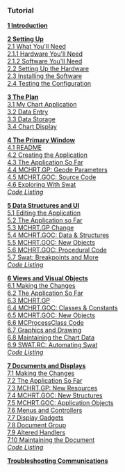 ### Tutorial

**[1 Introduction](Tutorial/Introduction.md)**  

**[2 Setting Up](Tutorial/Setting_Up.md)**  
    [2.1 What You'll Need](Tutorial/Setting_Up.md#21-what-youll-need)  
    [2.1.1 Hardware You'll Need](Tutorial/Setting_Up.md#211-hardware-youll-need)  
    [2.1.2 Software You'll Need](Tutorial/Setting_Up.md#212-software-youll-need)  
    [2.2 Setting Up the Hardware](Tutorial/Setting_Up.md#22-setting-up-the-hardware)  
    [2.3 Installing the Software](Tutorial/Setting_Up.md#23-installing-the-software)  
    [2.4 Testing the Configuration](Tutorial/Setting_Up.md#24-testing-the-configuration)  
    
**[3 The Plan](Tutorial/The_Plan.md)**  
    [3.1 My Chart Application](Tutorial/The_Plan.md#31-my-chart-application)  
    [3.2 Data Entry](Tutorial/The_Plan.md#32-data-entry)  
    [3.3 Data Storage](Tutorial/The_Plan.md#33-data-storage)  
    [3.4 Chart Display](Tutorial/The_Plan.md#34-chart-display)  
    
**[4 The Primary Window](Tutorial/The_Primary_Window.md)**  
    [4.1 README](Tutorial/The_Primary_Window.md#41-readme)  
    [4.2 Creating the Application](Tutorial/The_Primary_Window.md#42-creating-the-application)  
    [4.3 The Application So Far](Tutorial/The_Primary_Window.md#43-the-application-so-far)  
    [4.4 MCHRT.GP: Geode Parameters](Tutorial/The_Primary_Window.md#44-mchrtgp-geode-parameters)  
    [4.5 MCHRT.GOC: Source Code](Tutorial/The_Primary_Window.md#45-mchrtgoc-source-code)  
    [4.6 Exploring With Swat](Tutorial/The_Primary_Window.md#46-exploring-with-swat)  
    _[Code Listing](Tutorial/The_Primary_Window.md#code-listing)_  
    
**[5 Data Structures and UI](Tutorial/Data_Structures_and_UI.md)**  
    [5.1 Editing the Application](Tutorial/Data_Structures_and_UI.md#51-editing-the-application)  
    [5.2 The Application so Far](Tutorial/Data_Structures_and_UI.md#52-the-application-so-far)  
    [5.3 MCHRT.GP Change](Tutorial/Data_Structures_and_UI.md#53-mchrtgp-change)  
    [5.4 MCHRT.GOC: Data & Structures](Tutorial/Data_Structures_and_UI.md#54-mchrtgoc-data-structures)  
    [5.5 MCHRT.GOC: New Objects](Tutorial/Data_Structures_and_UI.md#55-mchrtgoc-new-objects)  
    [5.6 MCHRT.GOC: Procedural Code](Tutorial/Data_Structures_and_UI.md#56-mchrtgoc-procedural-code)  
    [5.7 Swat: Breakpoints and More](Tutorial/Data_Structures_and_UI.md#57-swat-breakpoints-and-more)  
    _[Code Listing](Tutorial/Data_Structures_and_UI.md#code-listing)_  
    
**[6 Views and Visual Objects](Tutorial/Views_and_Visual_Objects.md)**  
    [6.1 Making the Changes](Tutorial/Views_and_Visual_Objects.md#61-making-the-changes)  
    [6.2 The Application So Far](Tutorial/Views_and_Visual_Objects.md#62-the-application-so-far)  
    [6.3 MCHRT.GP](Tutorial/Views_and_Visual_Objects.md#63-mchrtgp)  
    [6.4 MCHRT.GOC: Classes & Constants](Tutorial/Views_and_Visual_Objects.md#64-mchrtgoc-classes-&-constants)  
    [6.5 MCHRT.GOC: New Objects](Tutorial/Views_and_Visual_Objects.md#65-mchrtgoc-new-objects)  
    [6.6 MCProcessClass Code](Tutorial/Views_and_Visual_Objects.md#66-mcprocessclass-code)  
    [6.7 Graphics and Drawing](Tutorial/Views_and_Visual_Objects.md#67-graphics-and-drawing)  
    [6.8 Maintaining the Chart Data](Tutorial/Views_and_Visual_Objects.md#68-maintaining-the-chart-data)  
    [6.9 SWAT.RC: Automating Swat](Tutorial/Views_and_Visual_Objects.md#69-swatrc-automatin-swat)  
    _[Code Listing](Tutorial/Views_and_Visual_Objects.md#code-listing)_  

**[7 Documents and Displays](Tutorial/Documents_and_Displays.md)**  
    [7.1 Making the Changes](Tutorial/Documents_and_Displays.md#71-making-the-changes)  
    [7.2 The Application So Far](Tutorial/Documents_and_Displays.md#72-the-application-so-far)  
    [7.3 MCHRT.GP: New Resources](Tutorial/Documents_and_Displays.md#73-mchrtgp-new-resouces)  
    [7.4 MCHRT.GOC: New Structures](Tutorial/Documents_and_Displays.md#74-mchrtgoc-new-structures)  
    [7.5 MCHRT.GOC: Application Objects](Tutorial/Documents_and_Displays.md#75-mchrtgoc-application-objects)  
    [7.6 Menus and Controllers](Tutorial/Documents_and_Displays.md#76-menus-and-controllers)  
    [7.7 Display Gadgets](Tutorial/Documents_and_Displays.md#77-display-gadgets)  
    [7.8 Document Group](Tutorial/Documents_and_Displays.md#78-document-groups)  
    [7.9 Altered Handlers](Tutorial/Documents_and_Displays.md#79-altered-handlers)  
    [7.10 Maintaining the Document](Tutorial/Documents_and_Displays.md#710-maintaining-the-document)  
    _[Code Listing](Tutorial/Documents_and_Displays.md#code-listing)_  
    
**[Troubleshooting Communications](Tutorial/Troubleshooting_Communications.md)**
